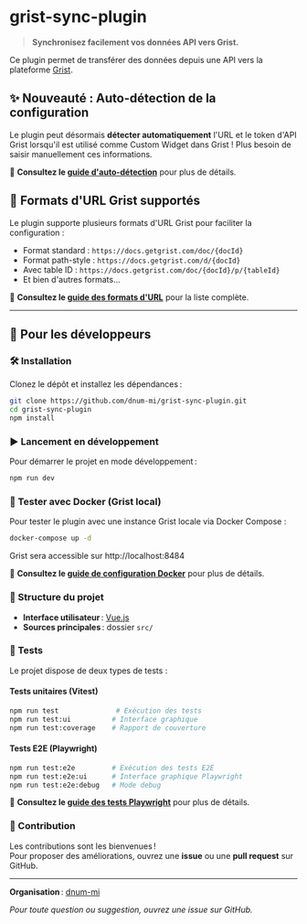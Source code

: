 # grist-sync-plugin

> **Synchronisez facilement vos données API vers Grist.**

Ce plugin permet de transférer des données depuis une API vers la plateforme [Grist](https://www.getgrist.com).

## ✨ Nouveauté : Auto-détection de la configuration

Le plugin peut désormais **détecter automatiquement** l'URL et le token d'API Grist lorsqu'il est utilisé comme Custom Widget dans Grist ! Plus besoin de saisir manuellement ces informations.

📖 **Consultez le [guide d'auto-détection](docs/AUTO_DETECTION.md)** pour plus de détails.

## 🔗 Formats d'URL Grist supportés

Le plugin supporte plusieurs formats d'URL Grist pour faciliter la configuration :
- Format standard : `https://docs.getgrist.com/doc/{docId}`
- Format path-style : `https://docs.getgrist.com/d/{docId}`
- Avec table ID : `https://docs.getgrist.com/doc/{docId}/p/{tableId}`
- Et bien d'autres formats...

📖 **Consultez le [guide des formats d'URL](docs/URL_FORMATS.md)** pour la liste complète.

---

## 🚀 Pour les développeurs

### 🛠 Installation

Clonez le dépôt et installez les dépendances :

```bash
git clone https://github.com/dnum-mi/grist-sync-plugin.git
cd grist-sync-plugin
npm install
```

### ▶️ Lancement en développement

Pour démarrer le projet en mode développement :

```bash
npm run dev
```

### 🐳 Tester avec Docker (Grist local)

Pour tester le plugin avec une instance Grist locale via Docker Compose :

```bash
docker-compose up -d
```

Grist sera accessible sur http://localhost:8484

📖 **Consultez le [guide de configuration Docker](docs/DOCKER_SETUP.md)** pour plus de détails.


### 📁 Structure du projet

- **Interface utilisateur** : [Vue.js](https://vuejs.org/)
- **Sources principales** : dossier `src/`

### 🧪 Tests

Le projet dispose de deux types de tests :

#### Tests unitaires (Vitest)

```bash
npm run test              # Exécution des tests
npm run test:ui          # Interface graphique
npm run test:coverage    # Rapport de couverture
```

#### Tests E2E (Playwright)

```bash
npm run test:e2e         # Exécution des tests E2E
npm run test:e2e:ui      # Interface graphique Playwright
npm run test:e2e:debug   # Mode debug
```

📖 **Consultez le [guide des tests Playwright](docs/PLAYWRIGHT_TESTS.md)** pour plus de détails.

### 🤝 Contribution

Les contributions sont les bienvenues !  
Pour proposer des améliorations, ouvrez une **issue** ou une **pull request** sur GitHub.

---

**Organisation** : [dnum-mi](https://github.com/dnum-mi)

*Pour toute question ou suggestion, ouvrez une issue sur GitHub.*
